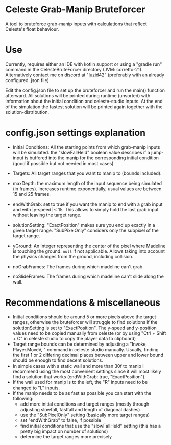 # Celeste Grab-Manip Bruteforcer

A tool to bruteforce grab-manip inputs with calculations that reflect Celeste's float behaviour.

# Use

Currently, requires either an IDE with kotlin support or using a "gradle run" command in the CelesteBruteForcer directory (JVM: corretto-21).
Alternatively contact me on discord at "luzid42" (preferably with an already configured .json file)

Edit the config.json file to set up the bruteforcer and run the main() function afterward.
All solutions will be printed during runtime (unsorted) with information about the initial condition and celeste-studio Inputs.
At the end of the simulation the fastest solution will be printed again together with the solution-distribution.

# config.json settings explanation

- Initial Conditions:
All the starting points from which grab-manip inputs will be simulated.
the "slowFallHeld" boolean value describes if a jump-input is buffered into the manip 
for the corresponding initial condition (good if possible but not needed in most cases)

- Targets:
All target ranges that you want to manip to (bounds included).

- maxDepth:
the maximum length of the input sequence being simulated (in frames).
Increases runtime exponentially, usual values are between 15 and 25 frames.

- endWithGrab:
set to true if you want the manip to end with a grab input and with |y-speed| < 15.
This allows to simply hold the last grab input without leaving the target range.

- solutionSetting:
"ExactPosition" makes sure you end up exactly in a given target range.
"SubPixelOnly" considers only the subpixel of the target range.

- yGround:
An integer representing the center of the pixel where Madeline is touching the ground. `null` if not applicable.
Allows taking into account the physics changes from the ground, including collision.

- noGrabFrames:
The frames during which madeline can't grab.

- noSlideFrames:
The frames during which madeline can't slide along the wall.

  
# Recommendations & miscellaneous
- Initial conditions should be around 5 or more pixels above the target ranges, otherwise
the bruteforcer will struggle to find solutions if the solutionSetting is set to "ExactPosition". The y-speed and y-position values
need to be copied manually from celeste (or by using "Ctrl + Shift + C" in celeste studio to copy the player data to clipboard)
- Target range bounds can be determined by adjusting a "Invoke, Player.MoveV, " command in celeste studio manually.
Usually, finding the first 1 or 2 differing decimal places between upper and lower bound should be enough to find decent solutions.
- In simple cases with a static wall and more than 30f to manip I recommend using the most convenient settings
since it will most likely find a solution that works (endWithGrab: true, "ExactPosition").
- If the wall used for manip is to the left, the "R" inputs need to be changed to "L" inputs.
- If the manip needs to be as fast as possible you can start with the following:
  - add more initial conditions and target ranges (mostly through adjusting slowfall, fastfall and length of diagonal dashes)
  - use the "SubPixelOnly" setting (basically more target ranges)
  - set "endWithGrab" to false, if possible
  - find initial conditions that use the "slowFallHeld" setting (this has a pretty big impact on number of solutions)
  - determine the target ranges more precisely
